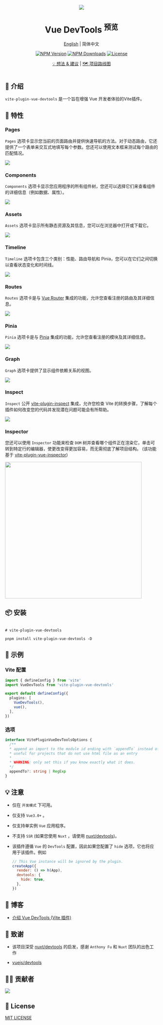 <p align="center">
  <img src="https://github.com/webfansplz/vite-plugin-vue-devtools/raw/main/screenshots/bg.png" />
</p>
<h1 align="center">
Vue DevTools <sup>预览</sup>
</h1>

<p align="center">
<a href="./README.md">English</a> | 简体中文
</p>

<p align="center">
  <a href="https://www.npmjs.com/package/vite-plugin-vue-devtools" target="_blank" rel="noopener noreferrer"><img src="https://badgen.net/npm/v/vite-plugin-vue-devtools" alt="NPM Version" /></a>
  <a href="https://www.npmjs.com/package/vite-plugin-vue-devtools" target="_blank" rel="noopener noreferrer"><img src="https://badgen.net/npm/dt/vite-plugin-vue-devtools" alt="NPM Downloads" /></a>
 <a href="https://github.com/webfansplz/vite-plugin-vue-devtools/blob/main/LICENSE" target="_blank" rel="noopener noreferrer"><img src="https://badgen.net/github/license/webfansplz/vite-plugin-vue-devtools" alt="License" /></a>
</p>

<p align="center">
  <a href="https://github.com/webfansplz/vite-plugin-vue-devtools/discussions/1">💡 想法 & 建议</a> |
  <a href="https://github.com/webfansplz/vite-plugin-vue-devtools/discussions/2">🗺️ 项目路线图</a> 
</p>

<p align="center">
<a href="https://stackblitz.com/edit/vitejs-vite-oxbwzk?file=vite.config.ts&view=preview"><img src="https://developer.stackblitz.com/img/open_in_stackblitz.svg" alt=""></a>
</p>


## 📖 介绍

`vite-plugin-vue-devtools` 是一个旨在增强 Vue 开发者体验的Vite插件。



## 🎉 特性

### Pages

`Pages` 选项卡显示您当前的页面路由并提供快速导航的方法。对于动态路由，它还提供了一个表单来交互式地填写每个参数。您还可以使用文本框来测试每个路由的匹配情况。

<img src="https://github.com/webfansplz/vite-plugin-vue-devtools/raw/main/screenshots/pages.png" />


### Components

`Components` 选项卡显示您应用程序的所有组件树，您还可以选择它们来查看组件的详细信息（例如数据、属性）。

<img src="https://github.com/webfansplz/vite-plugin-vue-devtools/raw/main/screenshots/components.png" />

### Assets

`Assets` 选项卡显示所有静态资源及其信息，您可以在浏览器中打开或下载它。

<img src="https://github.com/webfansplz/vite-plugin-vue-devtools/raw/main/screenshots/assets.png" />

### Timeline

`Timeline` 选项卡包含三个类别：性能、路由导航和 Pinia，您可以在它们之间切换以查看状态变化和时间线。

<img src="https://github.com/webfansplz/vite-plugin-vue-devtools/raw/main/screenshots/timeline.png" />

### Routes

`Routes` 选项卡是与 [Vue Router](https://github.com/vuejs/router) 集成的功能，允许您查看注册的路由及其详细信息。

<img src="https://github.com/webfansplz/vite-plugin-vue-devtools/raw/main/screenshots/routes.png" />

### Pinia

`Pinia` 选项卡是与 [Pinia](https://github.com/vuejs/pinia) 集成的功能，允许您查看注册的模块及其详细信息。

<img src="https://github.com/webfansplz/vite-plugin-vue-devtools/raw/main/screenshots/pinia.png" />

### Graph

`Graph` 选项卡提供了显示组件依赖关系的视图。

<img src="https://github.com/webfansplz/vite-plugin-vue-devtools/raw/main/screenshots/graph.png" />

### Inspect

`Inspect` 公开 [vite-plugin-inspect](https://github.com/antfu/vite-plugin-inspect) 集成，允许您检查 Vite 的转换步骤，了解每个插件如何改变您的代码并发现潜在问题可能会有所帮助。

<img src="https://github.com/webfansplz/vite-plugin-vue-devtools/raw/main/screenshots/inspect.png" />

### Inspector

您还可以使用 `Inspector` 功能来检查 `DOM` 树并查看哪个组件正在渲染它，单击可转到特定行的编辑器，使更改变得更加容易，而无需彻底了解项目结构。 (该功能基于 [vite-plugin-vue-inspector](https://github.com/webfansplz/vite-plugin-vue-inspector))

<img src="https://github.com/webfansplz/vite-plugin-vue-devtools/raw/main/screenshots/inspector.png" height=450 />

## 📦 安装

```

# vite-plugin-vue-devtools 

pnpm install vite-plugin-vue-devtools -D

```

## 🦄 示例

### Vite 配置

```ts
import { defineConfig } from 'vite'
import VueDevTools from 'vite-plugin-vue-devtools'

export default defineConfig({
  plugins: [
    VueDevTools(),
    vue(),
  ],
})
```

### 选项

```ts
interface VitePluginVueDevToolsOptions {
  /**
  * append an import to the module id ending with `appendTo` instead of adding a script into body
  * useful for projects that do not use html file as an entry
  *
  * WARNING: only set this if you know exactly what it does.
  */
  appendTo?: string | RegExp
}
```

## 💡 注意

- 仅在 `开发模式` 下可用。
- 仅支持 `Vue3.0+` 。
- 仅支持单实例 `Vue` 应用程序。
- 不支持 `SSR` (如果您使用 `Nuxt` ，请使用 [nuxt/devtools](https://github.com/nuxt/devtools))。
- 该插件遵循 `Vue` 的 `DevTools` 配置，因此如果您配置了 `hide` 选项，它也将应用于该插件。例如

  ```js
  // This Vue instance will be ignored by the plugin.
  createApp({
    render: () => h(App),
    devtools: {
      hide: true,
    },
  })
  ```

## 📖 博客

- [介绍 Vue DevTools (Vite 插件)](https://gist.github.com/webfansplz/bc90a773a0dd474a34e043ab2d2a37a4)

## 🌸 致谢

- 该项目深受 [nuxt/devtools](https://github.com/nuxt/devtools) 的启发，感谢 `Anthony Fu` 和 `Nuxt` 团队的出色工作

- [vuejs/devtools](https://github.com/vuejs/devtools)


## 👨‍💻 贡献者

<a href="https://github.com/webfansplz/vite-plugin-vue-devtools/graphs/contributors">
  <img src="https://contrib.rocks/image?repo=webfansplz/vite-plugin-vue-devtools" />   
</a>    

## 📄 License

[MIT LICENSE](./LICENSE)

